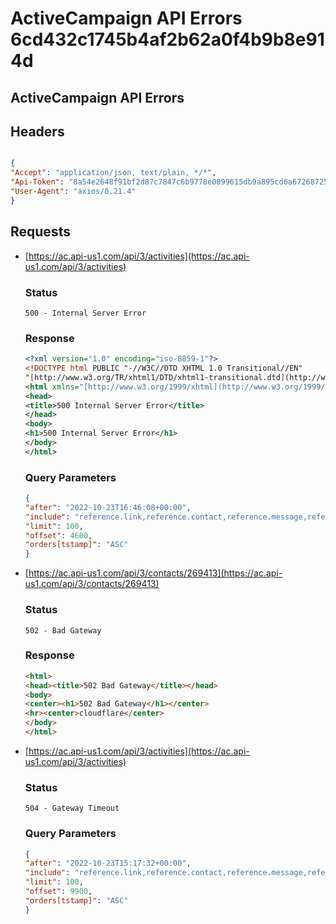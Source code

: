 # ActiveCampaign API Errors 6cd432c1745b4af2b62a0f4b9b8e914d

## ActiveCampaign API Errors

## Headers

```json

{
"Accept": "application/json, text/plain, */*",
"Api-Token": "8a54e2648f91bf2d87c7847c6b9778e0899615db9a895cd6a672687250d20366fcd72ee4",
"User-Agent": "axios/0.21.4"
}
```

## Requests

*   [https://ac.api-us1.com/api/3/activities](https://ac.api-us1.com/api/3/activities)

    ### Status

    `500 - Internal Server Error`

    ### Response

    ```xml
    <?xml version="1.0" encoding="iso-8859-1"?>
    <!DOCTYPE html PUBLIC "-//W3C//DTD XHTML 1.0 Transitional//EN"
    "[http://www.w3.org/TR/xhtml1/DTD/xhtml1-transitional.dtd](http://www.w3.org/TR/xhtml1/DTD/xhtml1-transitional.dtd)">
    <html xmlns="[http://www.w3.org/1999/xhtml](http://www.w3.org/1999/xhtml)" xml:lang="en" lang="en">
    <head>
    <title>500 Internal Server Error</title>
    </head>
    <body>
    <h1>500 Internal Server Error</h1>
    </body>
    </html>
    ```

    ### Query Parameters

    ```json
    {
    "after": "2022-10-23T16:46:08+00:00",
    "include": "reference.link,reference.contact,reference.message,reference.log,reference.log.message",
    "limit": 100,
    "offset": 4600,
    "orders[tstamp]": "ASC"
    }
    ```
*   [https://ac.api-us1.com/api/3/contacts/269413](https://ac.api-us1.com/api/3/contacts/269413)

    ### Status

    `502 - Bad Gateway`

    ### Response

    ```html
    <html>
    <head><title>502 Bad Gateway</title></head>
    <body>
    <center><h1>502 Bad Gateway</h1></center>
    <hr><center>cloudflare</center>
    </body>
    </html>
    ```
*   [https://ac.api-us1.com/api/3/activities](https://ac.api-us1.com/api/3/activities)

    ### Status

    `504 - Gateway Timeout`

    ### Query Parameters

    ```json
    {
    "after": "2022-10-23T15:17:32+00:00",
    "include": "reference.link,reference.contact,reference.message,reference.log,reference.log.message",
    "limit": 100,
    "offset": 9900,
    "orders[tstamp]": "ASC"
    }
    ```
